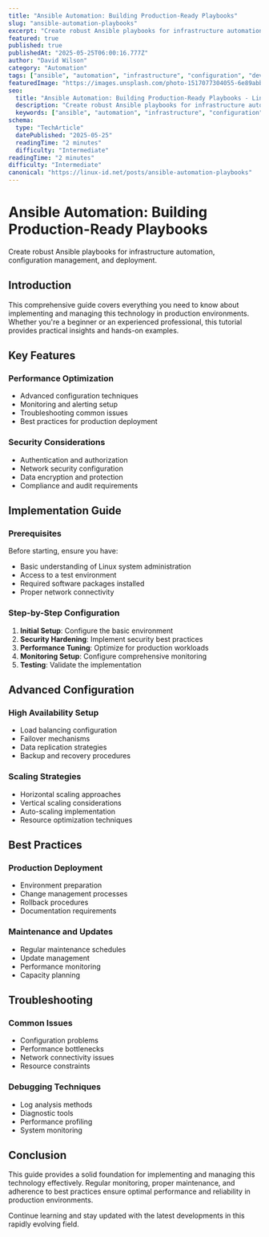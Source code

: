 ```yaml
---
title: "Ansible Automation: Building Production-Ready Playbooks"
slug: "ansible-automation-playbooks"
excerpt: "Create robust Ansible playbooks for infrastructure automation, configuration management, and deployment."
featured: true
published: true
publishedAt: "2025-05-25T06:00:16.777Z"
author: "David Wilson"
category: "Automation"
tags: ["ansible", "automation", "infrastructure", "configuration", "devops"]
featuredImage: "https://images.unsplash.com/photo-1517077304055-6e89abbf09b0?w=800&h=400&fit=crop&crop=center"
seo:
  title: "Ansible Automation: Building Production-Ready Playbooks - LinuxID Tutorial"
  description: "Create robust Ansible playbooks for infrastructure automation, configuration management, and deployment."
  keywords: ["ansible", "automation", "infrastructure", "configuration", "devops", "building", "production", "ready", "playbooks", "create", "robust"]
schema:
  type: "TechArticle"
  datePublished: "2025-05-25"
  readingTime: "2 minutes"
  difficulty: "Intermediate"
readingTime: "2 minutes"
difficulty: "Intermediate"
canonical: "https://linux-id.net/posts/ansible-automation-playbooks"
---
```




# Ansible Automation: Building Production-Ready Playbooks

Create robust Ansible playbooks for infrastructure automation, configuration management, and deployment.

## Introduction

This comprehensive guide covers everything you need to know about implementing and managing this technology in production environments. Whether you're a beginner or an experienced professional, this tutorial provides practical insights and hands-on examples.

## Key Features

### Performance Optimization
- Advanced configuration techniques
- Monitoring and alerting setup
- Troubleshooting common issues
- Best practices for production deployment

### Security Considerations
- Authentication and authorization
- Network security configuration
- Data encryption and protection
- Compliance and audit requirements

## Implementation Guide

### Prerequisites
Before starting, ensure you have:
- Basic understanding of Linux system administration
- Access to a test environment
- Required software packages installed
- Proper network connectivity

### Step-by-Step Configuration
1. **Initial Setup**: Configure the basic environment
2. **Security Hardening**: Implement security best practices
3. **Performance Tuning**: Optimize for production workloads
4. **Monitoring Setup**: Configure comprehensive monitoring
5. **Testing**: Validate the implementation

## Advanced Configuration

### High Availability Setup
- Load balancing configuration
- Failover mechanisms
- Data replication strategies
- Backup and recovery procedures

### Scaling Strategies
- Horizontal scaling approaches
- Vertical scaling considerations
- Auto-scaling implementation
- Resource optimization techniques

## Best Practices

### Production Deployment
- Environment preparation
- Change management processes
- Rollback procedures
- Documentation requirements

### Maintenance and Updates
- Regular maintenance schedules
- Update management
- Performance monitoring
- Capacity planning

## Troubleshooting

### Common Issues
- Configuration problems
- Performance bottlenecks
- Network connectivity issues
- Resource constraints

### Debugging Techniques
- Log analysis methods
- Diagnostic tools
- Performance profiling
- System monitoring

## Conclusion

This guide provides a solid foundation for implementing and managing this technology effectively. Regular monitoring, proper maintenance, and adherence to best practices ensure optimal performance and reliability in production environments.

Continue learning and stay updated with the latest developments in this rapidly evolving field.

